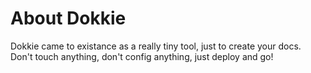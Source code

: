 # About Dokkie

Dokkie came to existance as a really tiny tool, just to create your docs. Don't touch anything, don't config anything, just deploy and go!